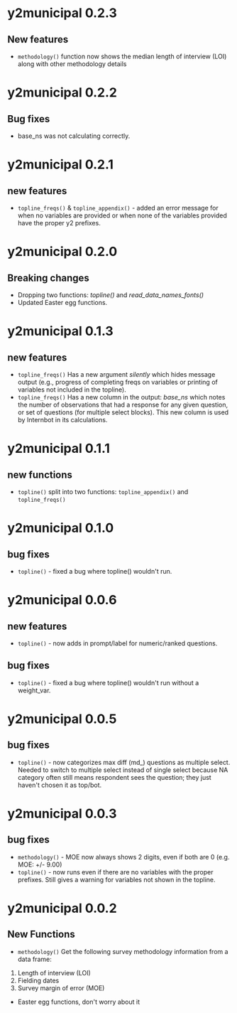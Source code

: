 # y2municipal 0.2.3
## New features
* `methodology()` function now shows the median length of interview (LOI) along with other methodology details

# y2municipal 0.2.2
## Bug fixes
* base_ns was not calculating correctly.


# y2municipal 0.2.1
## new features
* `topline_freqs()` & `topline_appendix()` - added an error message for when no variables are provided or when none of the variables provided have the proper y2 prefixes. 


# y2municipal 0.2.0
## Breaking changes
* Dropping two functions: *topline()* and *read_data_names_fonts()*
* Updated Easter egg functions. 


# y2municipal 0.1.3
## new features
* `topline_freqs()` Has a new argument *silently* which hides message output (e.g., progress of completing freqs on variables or printing of variables not included in the topline). 
* `topline_freqs()` Has a new column in the output: *base_ns* which notes the number of observations that had a response for any given question, or set of questions (for multiple select blocks). This new column is used by Internbot in its calculations.  


# y2municipal 0.1.1
## new functions
* `topline()` split into two functions: `topline_appendix()` and `topline_freqs()`


# y2municipal 0.1.0
## bug fixes
* `topline()` - fixed a bug where topline() wouldn't run.


# y2municipal 0.0.6
## new features
* `topline()` - now adds in prompt/label for numeric/ranked questions. 
## bug fixes
* `topline()` - fixed a bug where topline() wouldn't run without a weight_var.


# y2municipal 0.0.5
## bug fixes
* `topline()` - now categorizes max diff (md_) questions as multiple select. Needed to switch to multiple select instead of single select because NA category often still means respondent sees the question; they just haven't chosen it as top/bot.


# y2municipal 0.0.3
## bug fixes
* `methodology()`  - MOE now always shows 2 digits, even if both are 0 (e.g. MOE: +/- 9.00)
* `topline()` - now runs even if there are no variables with the proper prefixes. Still gives a warning for variables not shown in the topline. 


# y2municipal 0.0.2
## New Functions
* `methodology()`  Get the following survey methodology information from a data frame:
1. Length of interview (LOI)
2. Fielding dates
3. Survey margin of error (MOE)
* Easter egg functions, don't worry about it
